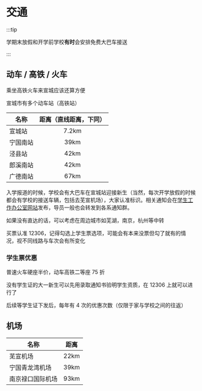 # 交通

:::tip

学期末放假和开学前学校**有时**会安排免费大巴车接送

:::

## 动车 / 高铁 / 火车

乘坐高铁火车来宣城应该还算方便

宣城市有多个动车站（高铁站）

| 名称     | 距离（直线距离，下同） |
| -------- | :--------------------: |
| 宣城站   |         7.2km          |
| 宁国南站 |          39km          |
| 泾县站   |          42km          |
| 郎溪南站 |          42km          |
| 广德南站 |          67km          |

入学报道的时候，学校会有大巴车在宣城站迎接新生（当然，每次开学放假的时候都会有学校的接送车辆，包括去芜宣机场），大家认准标识。相关通知会在[学生工作办公室网站](https://xgzx.hfut.edu.cn/689/list.htm)发布，导员一般也会转发到各系通知群。

如果没有直达的话，可以考虑在周边城市如芜湖，南京，杭州等中转

买票认准 12306，记得勾选上学生票选项，可能会有本来没票但勾了就有的情况，视不同线路与车次会有所变化

### 学生票优惠

普速火车硬座半价，动车高铁二等座 75 折

没有学生证的大一新生可以先用录取通知书验明学生资质，在 12306 上就可以进行了

后续等学生证下发后，每年有 4 次的优惠次数（仅限于家与学校之间的往返）

## 机场

| 名称             | 距离 |
| ---------------- | :--: |
| 芜宣机场         | 22km |
| 宁国青龙湾机场   | 39km |
| 南京禄口国际机场 | 93km |
